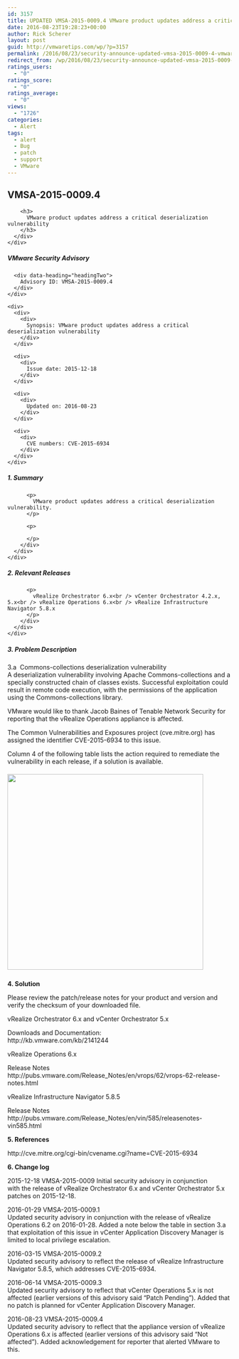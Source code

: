 ```yaml
---
id: 3157
title: UPDATED VMSA-2015-0009.4 VMware product updates address a critical deserialization vulnerability
date: 2016-08-23T19:28:23+00:00
author: Rick Scherer
layout: post
guid: http://vmwaretips.com/wp/?p=3157
permalink: /2016/08/23/security-announce-updated-vmsa-2015-0009-4-vmware-product-updates-address-a-critical-deserialization-vulnerability/
redirect_from: /wp/2016/08/23/security-announce-updated-vmsa-2015-0009-4-vmware-product-updates-address-a-critical-deserialization-vulnerability/
ratings_users:
  - "0"
ratings_score:
  - "0"
ratings_average:
  - "0"
views:
  - "1726"
categories:
  - Alert
tags:
  - alert
  - Bug
  - patch
  - support
  - VMware
---
```

<div>
  <div>
    <div>
      <div>
        <h2>
          VMSA-2015-0009.4
        </h2>
        
        <h3>
          VMware product updates address a critical deserialization vulnerability
        </h3>
      </div>
    </div>
  </div>
</div>

<div>
  <div id="columncontainer1columncontainercomparisontable">
    <div>
      <div data-heading="headingOne">
        <h5>
          VMware Security Advisory
        </h5>
      </div>
      
      <div data-heading="headingTwo">
        Advisory ID: VMSA-2015-0009.4
      </div>
    </div>
    
    <div>
      <div>
        <div>
          Synopsis: VMware product updates address a critical deserialization vulnerability
        </div>
      </div>
      
      <div>
        <div>
          Issue date: 2015-12-18
        </div>
      </div>
      
      <div>
        <div>
          Updated on: 2016-08-23
        </div>
      </div>
      
      <div>
        <div>
          CVE numbers: CVE-2015-6934
        </div>
      </div>
    </div>
  </div>
</div>

<div>
  <div>
    <div>
      <div>
        <div>
          <h5>
            1. Summary
          </h5>
          
          <p>
            VMware product updates address a critical deserialization vulnerability.
          </p>
          
          <p>
            
          </p>
        </div>
      </div>
    </div>
  </div>
</div>

<div>
  <div>
    <div>
      <div>
        <div>
          <h5>
            2. Relevant Releases
          </h5>
          
          <p>
            vRealize Orchestrator 6.x<br /> vCenter Orchestrator 4.2.x, 5.x<br /> vRealize Operations 6.x<br /> vRealize Infrastructure Navigator 5.8.x
          </p>
        </div>
      </div>
    </div>
  </div>
</div>

<div>
  <h5>
    3. Problem Description
  </h5>
  
  <p>
    3.a  Commons-collections deserialization vulnerability<br /> A deserialization vulnerability involving Apache Commons-collections and a specially constructed chain of classes exists. Successful exploitation could result in remote code execution, with the permissions of the application using the Commons-collections library.
  </p>
  
  <p>
    VMware would like to thank Jacob Baines of Tenable Network Security for reporting that the vRealize Operations appliance is affected.
  </p>
  
  <p>
    The Common Vulnerabilities and Exposures project (cve.mitre.org) has assigned the identifier CVE-2015-6934 to this issue.
  </p>
  
  <p>
    Column 4 of the following table lists the action required to remediate the vulnerability in each release, if a solution is available.
  </p>
</div>

<div>
  <div id="columncontainer1columncontainercomparisontable_932357">
    <div data-heading="headingOne">
      <h5>
        <a href="http://vmwaretips.com/wp/2016/08/23/security-announce-updated-vmsa-2015-0009-4-vmware-product-updates-address-a-critical-deserialization-vulnerability/vmsa-2015-0009-4/" rel="attachment wp-att-3164"><img class=" wp-image-3164 alignnone" title="vmsa-2015-0009.4" src="http://vmwaretips.com/wp/wp-content/uploads/2016/08/vmsa-2015-0009.4.png" alt="" width="440" srcset="http://vmwaretips.com/wp/wp-content/uploads/2016/08/vmsa-2015-0009.4.png 783w, http://vmwaretips.com/wp/wp-content/uploads/2016/08/vmsa-2015-0009.4-280x300.png 280w" sizes="(max-width: 783px) 100vw, 783px" /></a>
      </h5>
    </div>
  </div>
</div>

<div>
  <div>
    <div>
      <div>
        <div>
          <p>
            <strong>4. Solution</strong>
          </p>
        </div>
      </div>
    </div>
  </div>
</div>

<div>
  <p>
    Please review the patch/release notes for your product and version and verify the checksum of your downloaded file.
  </p>
  
  <p>
    vRealize Orchestrator 6.x and vCenter Orchestrator 5.x
  </p>
  
  <p>
    Downloads and Documentation:<br /> http://kb.vmware.com/kb/2141244
  </p>
  
  <p>
    vRealize Operations 6.x
  </p>
  
  <p>
    Release Notes<br /> http://pubs.vmware.com/Release_Notes/en/vrops/62/vrops-62-release-notes.html
  </p>
  
  <p>
    vRealize Infrastructure Navigator 5.8.5
  </p>
  
  <p>
    Release Notes<br /> http://pubs.vmware.com/Release_Notes/en/vin/585/releasenotes-vin585.html
  </p>
  
  <p>
    <strong>5. References</strong>
  </p>
  
  <p>
    http://cve.mitre.org/cgi-bin/cvename.cgi?name=CVE-2015-6934
  </p>
  
  <p>
    <strong>6. Change log</strong>
  </p>
  
  <p>
    2015-12-18 VMSA-2015-0009 Initial security advisory in conjunction<br /> with the release of vRealize Orchestrator 6.x and vCenter Orchestrator 5.x patches on 2015-12-18.
  </p>
  
  <p>
    2016-01-29 VMSA-2015-0009.1<br /> Updated security advisory in conjunction with the release of vRealize Operations 6.2 on 2016-01-28. Added a note below the table in section 3.a that exploitation of this issue in vCenter Application Discovery Manager is limited to local privilege escalation.
  </p>
  
  <p>
    2016-03-15 VMSA-2015-0009.2<br /> Updated security advisory to reflect the release of vRealize Infrastructure Navigator 5.8.5, which addresses CVE-2015-6934.
  </p>
  
  <p>
    2016-06-14 VMSA-2015-0009.3<br /> Updated security advisory to reflect that vCenter Operations 5.x is not affected (earlier versions of this advisory said “Patch Pending”). Added that no patch is planned for vCenter Application Discovery Manager.
  </p>
  
  <p>
    2016-08-23 VMSA-2015-0009.4<br /> Updated security advisory to reflect that the appliance version of vRealize Operations 6.x is affected (earlier versions of this advisory said “Not affected”). Added acknowledgement for reporter that alerted VMware to this.
  </p>
</div>